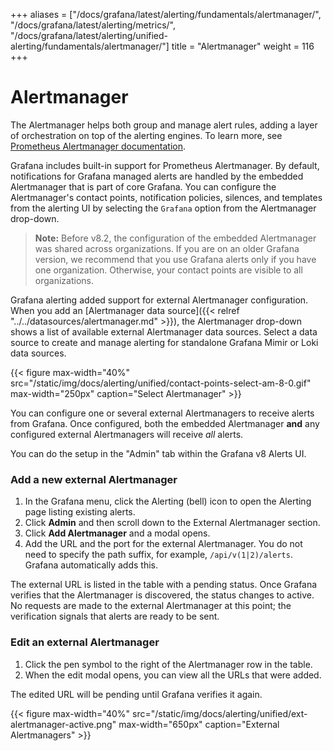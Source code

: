 +++
aliases = ["/docs/grafana/latest/alerting/fundamentals/alertmanager/", "/docs/grafana/latest/alerting/metrics/", "/docs/grafana/latest/alerting/unified-alerting/fundamentals/alertmanager/"]
title = "Alertmanager"
weight = 116
+++

# Alertmanager

The Alertmanager helps both group and manage alert rules, adding a layer of orchestration on top of the alerting engines. To learn more, see [Prometheus Alertmanager documentation](https://prometheus.io/docs/alerting/latest/alertmanager/).

Grafana includes built-in support for Prometheus Alertmanager. By default, notifications for Grafana managed alerts are handled by the embedded Alertmanager that is part of core Grafana. You can configure the Alertmanager's contact points, notification policies, silences, and templates from the alerting UI by selecting the `Grafana` option from the Alertmanager drop-down.

> **Note:** Before v8.2, the configuration of the embedded Alertmanager was shared across organizations. If you are on an older Grafana version, we recommend that you use Grafana alerts only if you have one organization. Otherwise, your contact points are visible to all organizations.

Grafana alerting added support for external Alertmanager configuration. When you add an [Alertmanager data source]({{< relref "../../datasources/alertmanager.md" >}}), the Alertmanager drop-down shows a list of available external Alertmanager data sources. Select a data source to create and manage alerting for standalone Grafana Mimir or Loki data sources.

{{< figure max-width="40%" src="/static/img/docs/alerting/unified/contact-points-select-am-8-0.gif" max-width="250px" caption="Select Alertmanager" >}}

You can configure one or several external Alertmanagers to receive alerts from Grafana. Once configured, both the embedded Alertmanager **and** any configured external Alertmanagers will receive _all_ alerts.

You can do the setup in the "Admin" tab within the Grafana v8 Alerts UI.

### Add a new external Alertmanager

1. In the Grafana menu, click the Alerting (bell) icon to open the Alerting page listing existing alerts.
2. Click **Admin** and then scroll down to the External Alertmanager section.
3. Click **Add Alertmanager** and a modal opens.
4. Add the URL and the port for the external Alertmanager. You do not need to specify the path suffix, for example, `/api/v(1|2)/alerts`. Grafana automatically adds this.

The external URL is listed in the table with a pending status. Once Grafana verifies that the Alertmanager is discovered, the status changes to active. No requests are made to the external Alertmanager at this point; the verification signals that alerts are ready to be sent.

### Edit an external Alertmanager

1. Click the pen symbol to the right of the Alertmanager row in the table.
2. When the edit modal opens, you can view all the URLs that were added.

The edited URL will be pending until Grafana verifies it again.

{{< figure max-width="40%" src="/static/img/docs/alerting/unified/ext-alertmanager-active.png" max-width="650px" caption="External Alertmanagers" >}}

